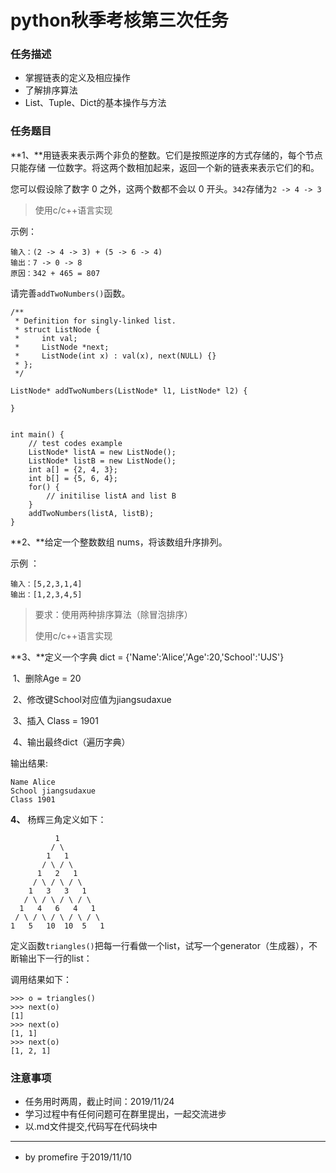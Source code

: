 # python秋季考核第三次任务

### 任务描述

* 掌握链表的定义及相应操作
* 了解排序算法
* List、Tuple、Dict的基本操作与方法

### 任务题目

**1、**用链表来表示两个非负的整数。它们是按照逆序的方式存储的，每个节点只能存储 一位数字。将这两个数相加起来，返回一个新的链表来表示它们的和。

您可以假设除了数字 0 之外，这两个数都不会以 0 开头。`342`存储为`2 -> 4 -> 3`

> 使用c/c++语言实现

示例：

```
输入：(2 -> 4 -> 3) + (5 -> 6 -> 4)
输出：7 -> 0 -> 8
原因：342 + 465 = 807
```

请完善`addTwoNumbers()`函数。 

```
/**
 * Definition for singly-linked list.
 * struct ListNode {
 *     int val;
 *     ListNode *next;
 *     ListNode(int x) : val(x), next(NULL) {}
 * };
 */

ListNode* addTwoNumbers(ListNode* l1, ListNode* l2) {
        
}


int main() {
	// test codes example
	ListNode* listA = new ListNode();
	ListNode* listB = new ListNode();
	int a[] = {2, 4, 3};
	int b[] = {5, 6, 4};
	for() {
		// initilise listA and list B
	}
	addTwoNumbers(listA, listB);
}
```

**2、**给定一个整数数组 nums，将该数组升序排列。

示例 ：

```
输入：[5,2,3,1,4]
输出：[1,2,3,4,5]
```

> 要求：使用两种排序算法（除冒泡排序）
>
> 使用c/c++语言实现

**3、**定义一个字典 dict = {'Name':’Alice‘,'Age':20,'School':'UJS'}

​        1、删除Age = 20

​        2、修改键School对应值为jiangsudaxue

​	3、插入 Class = 1901

​	4、输出最终dict（遍历字典）

输出结果:

```
Name Alice
School jiangsudaxue
Class 1901
```

**4、** 杨辉三角定义如下：

```
          1
         / \
        1   1
       / \ / \
      1   2   1
     / \ / \ / \
    1   3   3   1
   / \ / \ / \ / \
  1   4   6   4   1
 / \ / \ / \ / \ / \
1   5   10  10  5   1
```

定义函数`triangles()`把每一行看做一个list，试写一个generator（生成器），不断输出下一行的list：

调用结果如下：

```
>>> o = triangles()
>>> next(o)
[1]
>>> next(o)
[1, 1]
>>> next(o)
[1, 2, 1]
```



### 注意事项

- 任务用时两周，截止时间：2019/11/24
- 学习过程中有任何问题可在群里提出，一起交流进步
- 以.md文件提交,代码写在代码块中

------

- by promefire 于2019/11/10

